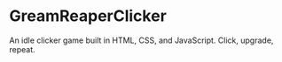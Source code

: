 # GreamReaperClicker
An idle clicker game built in HTML, CSS, and JavaScript. Click, upgrade, repeat.
